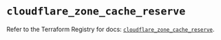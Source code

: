# `cloudflare_zone_cache_reserve`

Refer to the Terraform Registry for docs: [`cloudflare_zone_cache_reserve`](https://registry.terraform.io/providers/cloudflare/cloudflare/4.48.0/docs/resources/zone_cache_reserve).
